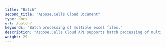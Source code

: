 ```yaml
---
title: "Batch"
second_title: "Aspose.Cells Cloud Document"
type: docs
url: /batch/
keywords: "Batch processing of multiple excel files."
description: "Aspose.Cells Cloud API supports batch processing of multiple excel files. SDK support kinds of development languages. They include Android, C#, Go, Java, NodeJS, Perl, PHP, Python, Ruby, and swift."
weight: 29
---
```



